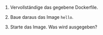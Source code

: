 1. Vervollständige das gegebene Dockerfile.

2. Baue daraus das Image `hello`.

3. Starte das Image. Was wird ausgegeben?
